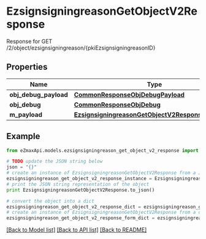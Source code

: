 # EzsignsigningreasonGetObjectV2Response

Response for GET /2/object/ezsignsigningreason/{pkiEzsignsigningreasonID}

## Properties

Name | Type | Description | Notes
------------ | ------------- | ------------- | -------------
**obj_debug_payload** | [**CommonResponseObjDebugPayload**](CommonResponseObjDebugPayload.md) |  | 
**obj_debug** | [**CommonResponseObjDebug**](CommonResponseObjDebug.md) |  | [optional] 
**m_payload** | [**EzsignsigningreasonGetObjectV2ResponseMPayload**](EzsignsigningreasonGetObjectV2ResponseMPayload.md) |  | 

## Example

```python
from eZmaxApi.models.ezsignsigningreason_get_object_v2_response import EzsignsigningreasonGetObjectV2Response

# TODO update the JSON string below
json = "{}"
# create an instance of EzsignsigningreasonGetObjectV2Response from a JSON string
ezsignsigningreason_get_object_v2_response_instance = EzsignsigningreasonGetObjectV2Response.from_json(json)
# print the JSON string representation of the object
print EzsignsigningreasonGetObjectV2Response.to_json()

# convert the object into a dict
ezsignsigningreason_get_object_v2_response_dict = ezsignsigningreason_get_object_v2_response_instance.to_dict()
# create an instance of EzsignsigningreasonGetObjectV2Response from a dict
ezsignsigningreason_get_object_v2_response_form_dict = ezsignsigningreason_get_object_v2_response.from_dict(ezsignsigningreason_get_object_v2_response_dict)
```
[[Back to Model list]](../README.md#documentation-for-models) [[Back to API list]](../README.md#documentation-for-api-endpoints) [[Back to README]](../README.md)


